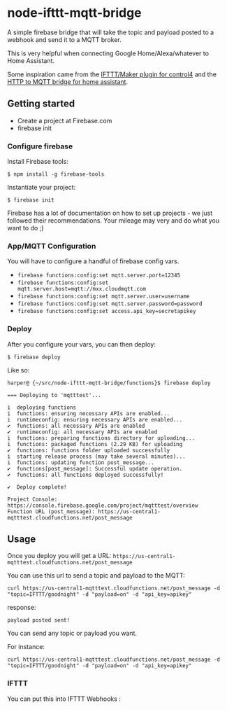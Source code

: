 # node-ifttt-mqtt-bridge

A simple firebase bridge that will take the topic and payload posted to a webhook and send it to a MQTT broker. 

This is very helpful when connecting Google Home/Alexa/whatever to Home Assistant.

Some inspiration came from the [IFTTT/Maker plugin for control4](https://www.chowmainsoft.com/ifttt/) and the [HTTP to MQTT bridge for home assistant](https://home-assistant.io/blog/2017/03/28/http-to-mqtt-bridge/). 

## Getting started

* Create a project at Firebase.com
* firebase init

### Configure firebase

Install Firebase tools:

`$ npm install -g firebase-tools`

Instantiate your project: 

`$ firebase init`

Firebase has a lot of documentation on how to set up projects - we just followed their recommendations. Your mileage may very and do what you want to do ;)

### App/MQTT Configuration

You will have to configure a handful of firebase config vars. 

* `firebase functions:config:set mqtt.server.port=12345`
* `firebase functions:config:set mqtt.server.host=mqtt://mxx.cloudmqtt.com`
* `firebase functions:config:set mqtt.server.user=username`
* `firebase functions:config:set mqtt.server.password=password`
* `firebase functions:config:set access.api_key=secretapikey`

### Deploy

After you configure your vars, you can then deploy:

`$ firebase deploy`

Like so: 

    harper@ {~/src/node-ifttt-mqtt-bridge/functions}$ firebase deploy 

    === Deploying to 'mqtttest'...

    i  deploying functions
    i  functions: ensuring necessary APIs are enabled...
    i  runtimeconfig: ensuring necessary APIs are enabled...
    ✔  functions: all necessary APIs are enabled
    ✔  runtimeconfig: all necessary APIs are enabled
    i  functions: preparing functions directory for uploading...
    i  functions: packaged functions (2.29 KB) for uploading
    ✔  functions: functions folder uploaded successfully
    i  starting release process (may take several minutes)...
    i  functions: updating function post_message...
    ✔  functions[post_message]: Successful update operation.
    ✔  functions: all functions deployed successfully!

    ✔  Deploy complete!

    Project Console: https://console.firebase.google.com/project/mqtttest/overview
    Function URL (post_message): https://us-central1-mqtttest.cloudfunctions.net/post_message

## Usage

Once you deploy you will get a URL: `https://us-central1-mqtttest.cloudfunctions.net/post_message`

You can use this url to send a topic and payload to the MQTT:

`curl https://us-central1-mqtttest.cloudfunctions.net/post_message -d "topic=IFTTT/goodnight" -d "payload=on" -d "api_key=apikey"`

response: 

`payload posted sent!`

You can send any topic or payload you want. 

For instance: 

`curl https://us-central1-mqtttest.cloudfunctions.net/post_message -d "topic=IFTTT/goodnight" -d "payload=on" -d "api_key=apikey"`

### IFTTT

You can put this into IFTTT Webhooks :




